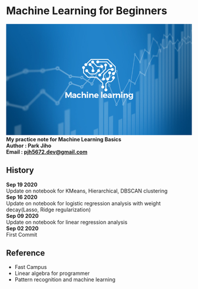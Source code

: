 # Machine Learning for Beginners   

![](./images/ML01.jpg)  
**My practice note for Machine Learning Basics**  
**Author : Park Jiho**  
**Email : pjh5672.dev@gmail.com**   

## History  
**Sep 19 2020**  
Update on notebook for KMeans, Hierarchical, DBSCAN clustering    
**Sep 16 2020**  
Update on notebook for logistic regression analysis with weight decay(Lasso, Ridge regularization)   
**Sep 09 2020**  
Update on notebook for linear regression analysis   
**Sep 02 2020**  
First Commit    


## Reference
 - Fast Campus
 - Linear algebra for programmer
 - Pattern recognition and machine learning